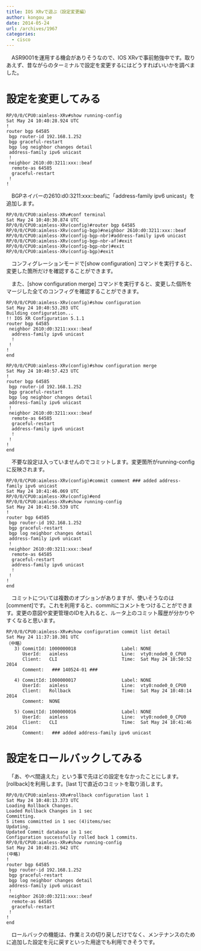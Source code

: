 ```yaml
---
title: IOS XRvで遊ぶ（設定変更編）
author: kongou_ae
date: 2014-05-24
url: /archives/1967
categories:
  - cisco
---
```

　ASR9001を運用する機会がありそうなので、IOS XRvで事前勉強中です。取りあえず、昔ながらのターミナルで設定を変更するにはどうすればいいかを調べました。

# 設定を変更してみる

    RP/0/0/CPU0:aimless-XRv#show running-config 
    Sat May 24 10:40:28.924 UTC
    !
    router bgp 64585
     bgp router-id 192.168.1.252
     bgp graceful-restart
     bgp log neighbor changes detail
     address-family ipv6 unicast
     !
     neighbor 2610:d0:3211:xxx::beaf
      remote-as 64585
      graceful-restart
     !
    !
    

　BGPネイバーの2610:d0:3211:xxx::beafに「address-family ipv6 unicast」を追加します。

    RP/0/0/CPU0:aimless-XRv#conf terminal 
    Sat May 24 10:40:30.874 UTC
    RP/0/0/CPU0:aimless-XRv(config)#router bgp 64585
    RP/0/0/CPU0:aimless-XRv(config-bgp)#neighbor 2610:d0:3211:xxx::beaf
    RP/0/0/CPU0:aimless-XRv(config-bgp-nbr)#address-family ipv6 unicast 
    RP/0/0/CPU0:aimless-XRv(config-bgp-nbr-af)#exit  
    RP/0/0/CPU0:aimless-XRv(config-bgp-nbr)#exit
    RP/0/0/CPU0:aimless-XRv(config-bgp)#exit
    

　コンフィグレーションモードで[show configuration] コマンドを実行すると、変更した箇所だけを確認することができます。

　また、[show configuration merge] コマンドを実行すると、変更した個所をマージした全てのコンフィグを確認することができます。

    RP/0/0/CPU0:aimless-XRv(config)#show configuration 
    Sat May 24 10:40:53.203 UTC
    Building configuration...
    !! IOS XR Configuration 5.1.1
    router bgp 64585
     neighbor 2610:d0:3211:xxx::beaf
      address-family ipv6 unicast
      !
     !
    !
    end
    
    RP/0/0/CPU0:aimless-XRv(config)#show configuration merge 
    Sat May 24 10:40:57.423 UTC
    !
    router bgp 64585
     bgp router-id 192.168.1.252
     bgp graceful-restart
     bgp log neighbor changes detail
     address-family ipv6 unicast
     !
     neighbor 2610:d0:3211:xxx::beaf
      remote-as 64585
      graceful-restart
      address-family ipv6 unicast
      !
     !
    !
    end
    

　不要な設定は入っていませんのでコミットします。変更箇所がrunning-configに反映されます。

    RP/0/0/CPU0:aimless-XRv(config)#commit comment ### added address-family ipv6 unicast 
    Sat May 24 10:41:46.069 UTC
    RP/0/0/CPU0:aimless-XRv(config)#end
    RP/0/0/CPU0:aimless-XRv#show running-config 
    Sat May 24 10:41:50.539 UTC
    !
    router bgp 64585
     bgp router-id 192.168.1.252
     bgp graceful-restart
     bgp log neighbor changes detail
     address-family ipv6 unicast
     !
     neighbor 2610:d0:3211:xxx::beaf
      remote-as 64585
      graceful-restart
      address-family ipv6 unicast
      !
     !
    !
    end
    

　コミットについては複数のオプションがありますが、使いそうなのは[comment]です。これを利用すると、commitにコメントをつけることができます。変更の意図や変更管理のIDを入れると、ルータ上のコミット履歴が分かりやすくなると思います。

    RP/0/0/CPU0:aimless-XRv#show configuration commit list detail 
    Sat May 24 11:37:10.301 UTC
    （中略）
       3) CommitId: 1000000018                 Label: NONE
          UserId:   aimless                    Line:  vty0:node0_0_CPU0
          Client:   CLI                        Time:  Sat May 24 10:50:52 2014
          Comment:   ### 140524-01 ### 
    
       4) CommitId: 1000000017                 Label: NONE
          UserId:   aimless                    Line:  vty0:node0_0_CPU0
          Client:   Rollback                   Time:  Sat May 24 10:48:14 2014
          Comment:  NONE
    
       5) CommitId: 1000000016                 Label: NONE
          UserId:   aimless                    Line:  vty0:node0_0_CPU0
          Client:   CLI                        Time:  Sat May 24 10:41:46 2014
          Comment:   ### added address-family ipv6 unicast  
    

# 設定をロールバックしてみる

　「あ、やべ間違えた」という事で先ほどの設定をなかったことにします。[rollback]を利用します。[last 1]で直近のコミットを取り消します。

    RP/0/0/CPU0:aimless-XRv#rollback configuration last 1
    Sat May 24 10:48:13.373 UTC
    Loading Rollback Changes.
    Loaded Rollback Changes in 1 sec 
    Committing.
    5 items committed in 1 sec (4)items/sec
    Updating.
    Updated Commit database in 1 sec 
    Configuration successfully rolled back 1 commits.
    RP/0/0/CPU0:aimless-XRv#show running-config 
    Sat May 24 10:48:21.942 UTC
    (中略)
    !
    router bgp 64585
     bgp router-id 192.168.1.252
     bgp graceful-restart
     bgp log neighbor changes detail
     address-family ipv6 unicast
     !
     neighbor 2610:d0:3211:xxx::beaf
      remote-as 64585
      graceful-restart
     !
    !         
    end
    

　ロールバックの機能は、作業ミスの切り戻しだけでなく、メンテナンスのために追加した設定を元に戻すといった用途でも利用できそうです。